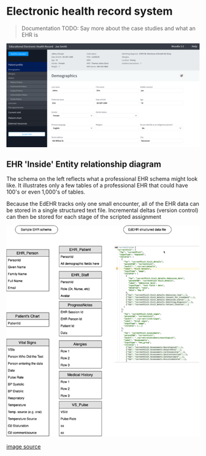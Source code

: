 # Electronic health record system

> Documentation TODO: Say more about the case studies and what an EHR is

![EHR-screenshot]

## EHR 'Inside' Entity relationship diagram
The schema on the left reflects what a professional EHR schema might look like. It illustrates only a few tables of a professional EHR that could have 100's or even 1,000's of tables.

Because the EdEHR tracks only one small encounter, all of the EHR data can be stored in a single structured text file. Incremental deltas (version control) can then be stored for each stage of the scripted assignment

[EdEHR-ER-EHR]: ../../images/EdEHR-ER-EHR.png "EHR-ER"
[EHR-screenshot]: ../../images/EHR-screenshot.png "EHR"

![EdEHR-ER-EHR]

[image source](https://www.draw.io/?state=%7B%22ids%22:%5B%221BFLNrE9vh4XDUoLbg_gz_g0-LNmU7P_I%22%5D,%22action%22:%22open%22,%22userId%22:%22107185299121564089127%22%7D#G1BFLNrE9vh4XDUoLbg_gz_g0-LNmU7P_I)


